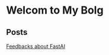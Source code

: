 # Welcom to My Bolg
## Posts
[Feedbacks about FastAI](post/20-04-2024-reflection_about_fastai.html)
